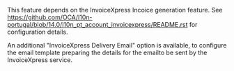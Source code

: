 This feature depends on the InvoiceXpress Incoice generation feature.
See
<https://github.com/OCA/l10n-portugal/blob/14.0/l10n_pt_account_invoicexpress/README.rst>
for configuration details.

An additional "InvoiceXpress Delivery Email" option is available, to
configure the email template preparing the details for the emailto be
sent by the InvoiceXpress service.
